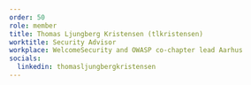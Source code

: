 ```yaml
---
order: 50
role: member
title: Thomas Ljungberg Kristensen (tlkristensen)
worktitle: Security Advisor
workplace: WelcomeSecurity and OWASP co-chapter lead Aarhus
socials:
  linkedin: thomasljungbergkristensen
---
```

